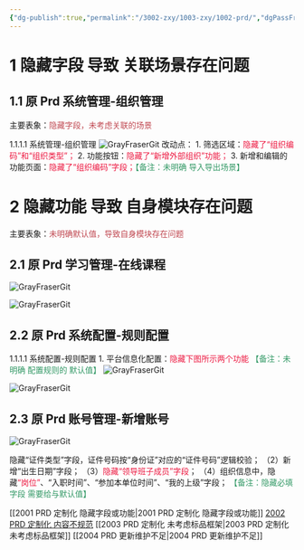 ```yaml
---
{"dg-publish":true,"permalink":"/3002-zxy/1003-zxy/1002-prd/","dgPassFrontmatter":true}
---
```



# 1 隐藏字段 导致 关联场景存在问题

## 1.1 原 Prd 系统管理-组织管理

主要表象：<font color="#c04851">隐藏字段，未考虑关联的场景</font>

1.1.1.1 系统管理-组织管理
![GrayFraserGit](https://grayfraserpic.oss-accelerate.aliyuncs.com/PersonPic/20250101/202403141509034082.png)
改动点：
1. 筛选区域：<font color="#ed1941">隐藏了“组织编码”和“组织类型”；</font>
2. 功能按钮：<font color="#ed1941">隐藏了“新增外部组织”功能；</font>
3. 新增和编辑的功能页面：<font color="#ed1941">隐藏了“组织编码”字段；</font><font color="#339966">【备注：未明确 导入导出场景】</font>

# 2 隐藏功能 导致 自身模块存在问题

主要表象：<font color="#c04851">未明确默认值，导致自身模块存在问题</font>

## 2.1 原 Prd 学习管理-在线课程

![GrayFraserGit](https://grayfraserpic.oss-accelerate.aliyuncs.com/PersonPic/20250101/202403141530595615.png)

![GrayFraserGit](https://grayfraserpic.oss-accelerate.aliyuncs.com/PersonPic/20250101/202403141529518364.png)

## 2.2 原 Prd 系统配置-规则配置

1.1.1.1 系统配置-规则配置
1. 平台信息化配置：<font color="#ed1941">隐藏下图所示两个功能</font> <font color="#339966">【备注：未明确 配置规则的 默认值】</font>
![GrayFraserGit](https://grayfraserpic.oss-accelerate.aliyuncs.com/PersonPic/20250101/202403141518464784.png)

![GrayFraserGit](https://grayfraserpic.oss-accelerate.aliyuncs.com/PersonPic/20250101/202403141519243571.png)

## 2.3 原 Prd 账号管理-新增账号

![GrayFraserGit](https://grayfraserpic.oss-accelerate.aliyuncs.com/PersonPic/20250101/202403141520289333.png)

隐藏“证件类型”字段，证件号码按“身份证”对应的“证件号码”逻辑校验；
（2）新增“出生日期”字段；
（3）<font color="#ed1941">隐藏“领导班子成员”字段</font>；
（4）组织信息中，隐藏<font color="#ed1941">“岗位”</font>、“入职时间”、“参加本单位时间”、“我的上级”字段；<font color="#339966"> 【备注：隐藏必填字段 需要给与默认值】</font>

[[2001 PRD 定制化 隐藏字段或功能\|2001 PRD 定制化 隐藏字段或功能]]
[2002 PRD 定制化 内容不规范](2002%20PRD%20定制化%20内容不规范.md)
[[2003 PRD 定制化 未考虑标品框架\|2003 PRD 定制化 未考虑标品框架]]
[[2004 PRD 更新维护不足\|2004 PRD 更新维护不足]]
